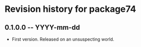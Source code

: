 # Revision history for package74

## 0.1.0.0 -- YYYY-mm-dd

* First version. Released on an unsuspecting world.
